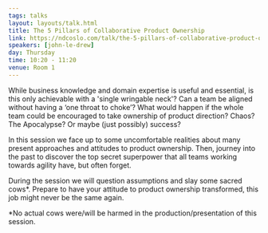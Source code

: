 ```yaml
---
tags: talks
layout: layouts/talk.html
title: The 5 Pillars of Collaborative Product Ownership
link: https://ndcoslo.com/talk/the-5-pillars-of-collaborative-product-ownership/
speakers: [john-le-drew]
day: Thursday
time: 10:20 - 11:20
venue: Room 1
---
```

While business knowledge and domain expertise is useful and essential, is this only achievable with a 'single wringable neck'? Can a team be aligned without having a ‘one throat to choke’? What would happen if the whole team could be encouraged to take ownership of product direction? Chaos? The Apocalypse? Or maybe (just possibly) success?

In this session we face up to some uncomfortable realities about many present approaches and attitudes to product ownership. Then, journey into the past to discover the top secret superpower that all teams working towards agility have, but often forget.

During the session we will question assumptions and slay some sacred cows*. Prepare to have your attitude to product ownership transformed, this job might never be the same again.

*No actual cows were/will be harmed in the production/presentation of this session.